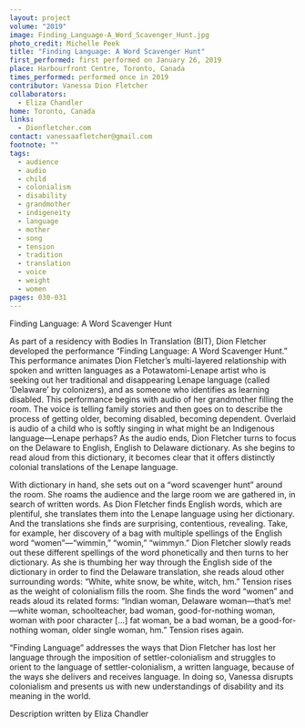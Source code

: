```yaml
---
layout: project
volume: "2019"
image: Finding_Language-A_Word_Scavenger_Hunt.jpg
photo_credit: Michelle Peek
title: "Finding Language: A Word Scavenger Hunt"
first_performed: first performed on January 26, 2019
place: Harbourfront Centre, Toronto, Canada
times_performed: performed once in 2019
contributor: Vanessa Dion Fletcher
collaborators:
  - Eliza Chandler
home: Toronto, Canada
links:
  - Dionfletcher.com
contact: vanessaafletcher@gmail.com
footnote: ""
tags:
  - audience
  - audio
  - child
  - colonialism
  - disability
  - grandmother
  - indigeneity
  - language
  - mother
  - song
  - tension
  - tradition
  - translation
  - voice
  - weight
  - women
pages: 030-031
---
```


Finding Language: A Word Scavenger Hunt

As part of a residency with Bodies In Translation (BIT), Dion Fletcher developed the performance “Finding Language: A Word Scavenger Hunt.” This performance animates Dion Fletcher’s multi-layered relationship with spoken and written languages as a Potawatomi-Lenape artist who is seeking out her traditional and disappearing Lenape language (called ‘Delaware’ by colonizers), and as someone who identifies as learning disabled. This performance begins with audio of her grandmother filling the room. The voice is telling family stories and then goes on to describe the process of getting older, becoming disabled, becoming dependent. Overlaid is audio of a child who is softly singing in what might be an Indigenous language—Lenape perhaps? As the audio ends, Dion Fletcher turns to focus on the Delaware to English, English to Delaware dictionary. As she begins to read aloud from this dictionary, it becomes clear that it offers distinctly colonial translations of the Lenape language.

With dictionary in hand, she sets out on a “word scavenger hunt” around the room. She roams the audience and the large room we are gathered in, in search of written words. As Dion Fletcher finds English words, which are plentiful, she translates them into the Lenape language using her dictionary. And the translations she finds are surprising, contentious, revealing. Take, for example, her discovery of a bag with multiple spellings of the English word “women”—“wimmin,” “womin,” “wimmyn.” Dion Fletcher slowly reads out these different spellings of the word phonetically and then turns to her dictionary. As she is thumbing her way through the English side of the dictionary in order to find the Delaware translation, she reads aloud other surrounding words: “White, white snow, be white, witch, hm.” Tension rises as the weight of colonialism fills the room. She finds the word “women” and reads aloud its related forms: “Indian woman, Delaware woman—that’s me!—white woman, schoolteacher, bad woman, good-for-nothing woman, woman with poor character […] fat woman, be a bad woman, be a good-for-nothing woman, older single woman, hm.” Tension rises again.

“Finding Language” addresses the ways that Dion Fletcher has lost her language through the imposition of settler-colonialism and struggles to orient to the language of settler-colonialism, a written language, because of the ways she delivers and receives language. In doing so, Vanessa disrupts colonialism and presents us with new understandings of disability and its meaning in the world.

Description written by Eliza Chandler
